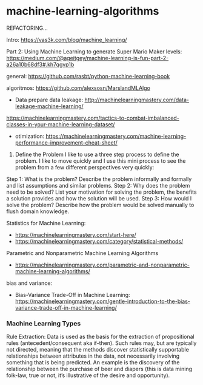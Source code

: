 # machine-learning-algorithms

REFACTORING...


Intro: https://vas3k.com/blog/machine_learning/

Part 2: Using Machine Learning to generate Super Mario Maker levels: https://medium.com/@ageitgey/machine-learning-is-fun-part-2-a26a10b68df3#.kh7qgvp1b

general: https://github.com/rasbt/python-machine-learning-book

algoritmos: https://github.com/alexsosn/MarslandMLAlgo

- Data prepare
data leakage: http://machinelearningmastery.com/data-leakage-machine-learning/

https://machinelearningmastery.com/tactics-to-combat-imbalanced-classes-in-your-machine-learning-dataset/

- otimization: https://machinelearningmastery.com/machine-learning-performance-improvement-cheat-sheet/




1. Define the Problem
I like to use a three step process to define the problem. I like to move quickly and I use this mini process to see the problem from a few different perspectives very quickly:

Step 1: What is the problem? Describe the problem informally and formally and list assumptions and similar problems.
Step 2: Why does the problem need to be solved? List your motivation for solving the problem, the benefits a solution provides and how the solution will be used.
Step 3: How would I solve the problem? Describe how the problem would be solved manually to flush domain knowledge.



Statistics for Machine Learning: 
- https://machinelearningmastery.com/start-here/
- https://machinelearningmastery.com/category/statistical-methods/

Parametric and Nonparametric Machine Learning Algorithms
- https://machinelearningmastery.com/parametric-and-nonparametric-machine-learning-algorithms/

bias and variance:
- Bias-Variance Trade-Off in Machine Learning: https://machinelearningmastery.com/gentle-introduction-to-the-bias-variance-trade-off-in-machine-learning/



### Machine Learning Types

Rule Extraction: Data is used as the basis for the extraction of propositional rules (antecedent/consequent aka if-then). Such rules may, but are typically not directed, meaning that the methods discover statistically supportable relationships between attributes in the data, not necessarily involving something that is being predicted. An example is the discovery of the relationship between the purchase of beer and diapers (this is data mining folk-law, true or not, it’s illustrative of the desire and opportunity).
